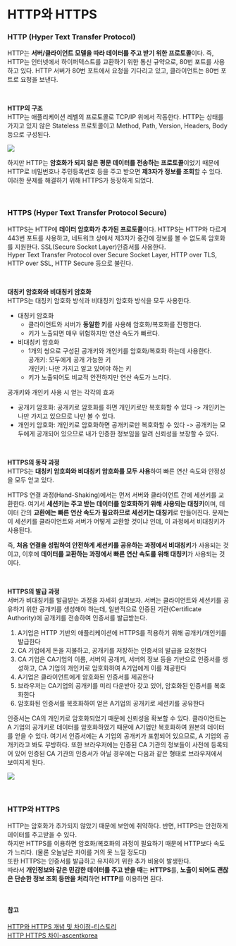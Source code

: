# HTTP와 HTTPS

### HTTP (Hyper Text Transfer Protocol)
HTTP는 **서버/클라이언트 모델을 따라 데이터를 주고 받기 위한 프로토콜**이다. 즉, HTTP는 인터넷에서 하이퍼텍스트를 교환하기 위한 통신 규약으로, 80번 포트를 사용하고 있다. HTTP 서버가 80번 포트에서 요청을 기다리고 있고, 클라이언트는 80번 포트로 요청을 보낸다.  

<br>

**HTTP의 구조**  
HTTP는 애플리케이션 레벨의 프로토콜로 TCP/IP 위에서 작동한다. HTTP는 상태를 가지고 있지 않은 Stateless 프로토콜이고 Method, Path, Version, Headers, Body 등으로 구성된다.  

![](https://velog.velcdn.com/images/jimeaning/post/3b54f442-eb71-49ce-9ddc-690755bdbda2/image.png)

하지만 HTTP는 **암호화가 되지 않은 평문 데이터를 전송하는 프로토콜**이었기 때문에 HTTP로 비밀번호나 주민등록번호 등을 주고 받으면 **제3자가 정보를 조회**할 수 있다. 이러한 문제를 해결하기 위해 HTTPS가 등장하게 되었다.  

<br>

### HTTPS (Hyper Text Transfer Protocol Secure)
HTTPS는 HTTP에 **데이터 암호화가 추가된 프로토콜**이다. HTTPS는 HTTP와 다르게 443번 포트를 사용하고, 네트워크 상에서 제3자가 중간에 정보를 볼 수 없도록 암호화를 지원한다. SSL(Secure Socket Layer)인증서를 사용한다.  
Hyper Text Transfer Protocol over Secure Socket Layer, HTTP over TLS, HTTP over SSL, HTTP Secure 등으로 불린다.  

<br>

**대칭키 암호화와 비대칭키 암호화**  
HTTPS는 대칭키 암호화 방식과 비대칭키 암호화 방식을 모두 사용한다.
- 대칭키 암호화
  - 클라이언트와 서버가 **동일한 키**를 사용해 암호화/복호화를 진행한다.
  - 키가 노출되면 매우 위험하지만 연산 속도가 빠르다.
- 비대칭키 암호화
  - 1개의 쌍으로 구성된 공개키와 개인키를 암호화/복호화 하는데 사용한다.  
  공개키: 모두에게 공개 가능한 키  
  개인키: 나만 가지고 알고 있어야 하는 키
  - 키가 노출되어도 비교적 안전하지만 연산 속도가 느리다.

공개키와 개인키 사용 시 얻는 각각의 효과
- 공개키 암호화: 공개키로 암호화를 하면 개인키로만 복호화할 수 있다 -> 개인키는 나만 가지고 있으므로 나만 볼 수 있다.
- 개인키 암호화: 개인키로 암호화하면 공개키로만 복호화할 수 있다 -> 공개키는 모두에게 공개되어 있으므로 내가 인증한 정보임을 알려 신뢰성을 보장할 수 있다.

<br>

**HTTPS의 동작 과정**  
HTTPS는 **대칭키 암호화와 비대칭키 암호화를 모두 사용**하여 빠른 연산 속도와 안정성을 모두 얻고 있다.

HTTPS 연결 과정(Hand-Shaking)에서는 먼저 서버와 클라이언트 간에 세션키를 교환한다. 여기서 **세션키는 주고 받는 데이터를 암호화하기 위해 사용되는 대칭키**이며, 데이터 간의 **교환에는 빠른 연산 속도가 필요하므로 세션키는 대칭키**로 만들어진다.
문제는 이 세션키를 클라이언트와 서버가 어떻게 교환할 것이냐 인데, 이 과정에서 비대칭키가 사용된다.

즉, **처음 연결을 성립하여 안전하게 세션키를 공유하는 과정에서 비대칭키**가 사용되는 것이고, 이후에 **데이터를 교환하는 과정에서 빠른 연산 속도를 위해 대칭키**가 사용되는 것이다.

<br>

**HTTPS의 발급 과정**  
서버가 비대칭키를 발급받는 과정을 자세히 살펴보자. 서버는 클라이언트와 세션키를 공유하기 위한 공개키를 생성해야 하는데, 일반적으로 인증된 기관(Certificate Authority)에 공개키를 전송하여 인증서를 발급받는다.  
1. A기업은 HTTP 기반의 애플리케이션에 HTTPS를 적용하기 위해 공개키/개인키를 발급한다
2. CA 기업에게 돈을 지불하고, 공개키를 저장하는 인증서의 발급을 요청한다
3. CA 기업은 CA기업의 이름, 서버의 공개키, 서버의 정보 등을 기반으로 인증서를 생성하고, CA 기업의 개인키로 암호화하여 A기업에게 이를 제공한다
4. A기업은 클라이언트에게 암호화된 인증서를 제공한다
5. 브라우저는 CA기업의 공개키를 미리 다운받아 갖고 있어, 암호화된 인증서를 복호화한다
6. 암호화된 인증서를 복호화하여 얻은 A기업의 공개키로 세션키를 공유한다

인증서는 CA의 개인키로 암호화되었기 때문에 신뢰성을 확보할 수 있다. 클라이언트는 A 기업의 공개키로 데이터를 암호화하였기 때문에 A기업만 복호화하여 원본의 데이터를 얻을 수 있다. 여기서 인증서에는 A 기업의 공개키가 포함되어 있으므로, A 기업의 공개키라고 봐도 무방하다. 또한 브라우저에는 인증된 CA 기관의 정보들이 사전에 등록되어 있어 인증된 CA 기관의 인증서가 아닐 경우에는 다음과 같은 형태로 브라우저에서 보여지게 된다.

![](https://velog.velcdn.com/images/jimeaning/post/e62737ad-f889-4ad0-8298-51116643d459/image.png)

<br>

### HTTP와 HTTPS
HTTP는 암호화가 추가되지 않았기 때문에 보안에 취약하다. 반면, HTTPS는 안전하게 데이터를 주고받을 수 있다.  
하지만 HTTPS를 이용하면 암호화/복호화의 과정이 필요하기 때문에 HTTP보다 속도가 느리다. (물론 오늘날은 차이를 거의 못 느낄 정도다)  
또한 HTTPS는 인증서를 발급하고 유지하기 위한 추가 비용이 발생한다.  
따라서 **개인정보와 같은 민감한 데이터를 주고 받을 때**는 **HTTPS**를, **노출이 되어도 괜찮은 단순한 정보 조회 등만을 처리**하면 **HTTP**를 이용하면 된다.

<br>

#### 참고
[HTTP와 HTTPS 개념 및 차이점-티스토리](https://mangkyu.tistory.com/98)  
[HTTP HTTPS 차이-ascentkorea](https://www.ascentkorea.com/difference-between-http-and-https/)